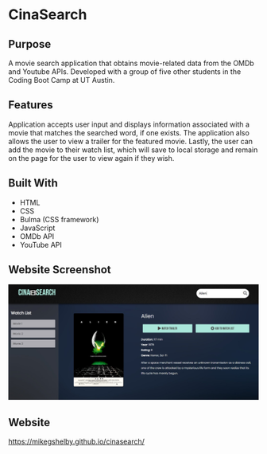 # CinaSearch

## Purpose
A movie search application that obtains movie-related data from the OMDb and Youtube APIs. Developed with a group of five other students in the Coding Boot Camp at UT Austin. 

## Features
Application accepts user input and displays information associated with a movie that matches the searched word, if one exists. The application also allows the user to view a trailer for the featured movie. Lastly, the user can add the movie to their watch list, which will save to local storage and remain on the page for the user to view again if they wish.

## Built With
* HTML
* CSS
* Bulma (CSS framework)
* JavaScript
* OMDb API
* YouTube API

## Website Screenshot
![CinaSearch Screenshot](https://github.com/mikegshelby/cinasearch/raw/main/assets/images/cinasearch-screenshot.jpg "Website Screenshot")


## Website
https://mikegshelby.github.io/cinasearch/
